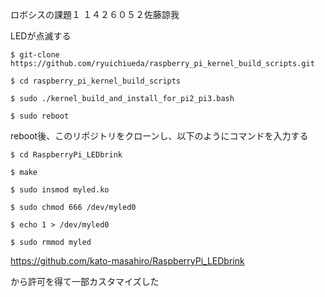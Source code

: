 ロボシスの課題１
１４２６０５２佐藤諒我

LEDが点滅する
```
$ git-clone https://github.com/ryuichiueda/raspberry_pi_kernel_build_scripts.git

$ cd raspberry_pi_kernel_build_scripts

$ sudo ./kernel_build_and_install_for_pi2_pi3.bash

$ sudo reboot
```
reboot後、このリポジトリをクローンし、以下のようにコマンドを入力する  
```
$ cd RaspberryPi_LEDbrink

$ make

$ sudo insmod myled.ko

$ sudo chmod 666 /dev/myled0

$ echo 1 > /dev/myled0  

$ sudo rmmod myled
```

https://github.com/kato-masahiro/RaspberryPi_LEDbrink

から許可を得て一部カスタマイズした
